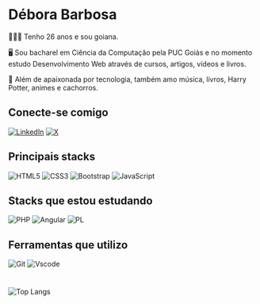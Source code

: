 # Débora Barbosa

👩🏻‍💻 Tenho 26 anos e sou goiana.

🖥️ Sou bacharel em Ciência da Computação pela PUC Goiás e no momento estudo Desenvolvimento Web através de cursos, artigos, vídeos e livros. 

💌 Além de apaixonada por tecnologia, também amo música, livros, Harry Potter, animes e cachorros.

## Conecte-se comigo
[![LinkedIn](https://img.shields.io/badge/LinkedIn-0077B5?style=for-the-badge&logo=linkedin&logoColor=white)](https://www.linkedin.com/in/debora--barbosa/) [![X](https://img.shields.io/badge/X-000?style=for-the-badge&logo=x)](https://x.com/devdeborab)

## Principais stacks
![HTML5](https://img.shields.io/badge/HTML5-E34F26?style=for-the-badge&logo=html5&logoColor=white) ![CSS3](https://img.shields.io/badge/CSS3-1572B6?style=for-the-badge&logo=css3&logoColor=white) ![Bootstrap](https://img.shields.io/badge/-boostrap-0D1117?style=for-the-badge&logo=bootstrap&labelColor=0D1117) ![JavaScript](https://img.shields.io/badge/JavaScript-F7DF1E?style=for-the-badge&logo=javascript&logoColor=black)

## Stacks que estou estudando
![PHP](https://img.shields.io/badge/PHP-777BB4?style=for-the-badge&logo=php&logoColor=white) ![Angular](https://img.shields.io/badge/Angular-DD0031?style=for-the-badge&logo=angular&logoColor=white) ![PL](https://img.shields.io/badge/PL%2FSQL-FFFFFF?style=for-the-badge&logo=oracle&logoColor=FF0000&labelColor=FFFFFF&color=FF0000)

## Ferramentas que utilizo
![Git](https://img.shields.io/badge/GIT-E44C30?style=for-the-badge&logo=git&logoColor=white) ![Vscode](https://img.shields.io/badge/Vscode-007ACC?style=for-the-badge&logo=visual-studio-code&logoColor=white)

#

![Top Langs](https://github-readme-stats-git-masterrstaa-rickstaa.vercel.app/api/top-langs/?username=debora-barbosa&layout=compact&theme=aura_dark)
